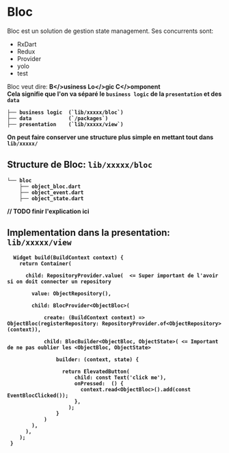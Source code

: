 # BlocBloc est un solution de gestion state management. Ses concurrents sont:- RxDart- Redux- Provider- yolo- testBloc veut dire: <b>B</>usiness <b>Lo</>gic <b>C</>omponent<br>Cela signifie que l'on va séparé le `business logic` de la `presentation` et des `data````├── business logic  (`lib/xxxxx/bloc`)├── data            (`/packages`)├── presentation    (`lib/xxxxx/view`)``` On peut faire conserver une structure plus simple en mettant tout dans `lib/xxxxx/`## Structure de Bloc: `lib/xxxxx/bloc````└── bloc    ├── object_bloc.dart    ├── object_event.dart    ├── object_state.dart```// TODO finir l'explication ici## Implementation dans la presentation: `lib/xxxxx/view`      Widget build(BuildContext context) {        return Container(          child: RepositoryProvider.value(  <= Super important de l'avoir si on doit connecter un repository            value: ObjectRepository(),            child: BlocProvider<ObjectBloc>(                create: (BuildContext context) => ObjectBloc(registerRepository: RepositoryProvider.of<ObjectRepository>(context)),                                child: BlocBuilder<ObjectBloc, ObjectState>( <= Important de ne pas oublier les <ObjectBloc, ObjectState>                    builder: (context, state) {                      return ElevatedButton(                          child: const Text('click me'),                          onPressed:  () {                            context.read<ObjectBloc>().add(const EventBlocClicked());                          },                        );                    }                )            ),          ),        );     }